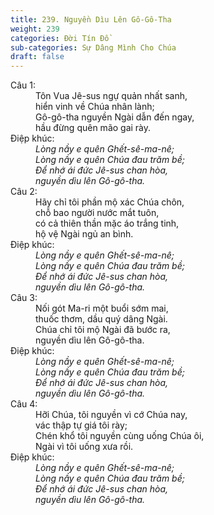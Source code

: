 ```yaml
---
title: 239. Nguyền Dìu Lên Gô-Gô-Tha
weight: 239
categories: Đời Tín Đồ
sub-categories: Sự Dâng Mình Cho Chúa
draft: false
---
```

<dl><dt>Câu 1:</dt><dd data-verse="1">Tôn Vua Jê-sus ngự quản nhất sanh, <br/>hiển vinh về Chúa nhân lành; <br/>Gô-gô-tha nguyền Ngài dẫn đến ngay, <br/>hầu đừng quên mão gai rày. </dd><dt>Điệp khúc:</dt><dd data-chorus="1"><em>Lòng nầy e quên Ghết-sê-ma-nê; <br/>Lòng nầy e quên Chúa đau trăm bề; <br/>Để nhớ ái đức Jê-sus chan hòa, <br/>nguyền dìu lên Gô-gô-tha. </em></dd><dt>Câu 2:</dt><dd data-verse="2">Hãy chỉ tôi phần mộ xác Chúa chôn, <br/>chỗ bao người nước mắt tuôn, <br/>có cả thiên thần mặc áo trắng tinh, <br/>hộ vệ Ngài ngủ an bình. </dd><dt>Điệp khúc:</dt><dd data-chorus="1"><em>Lòng nầy e quên Ghết-sê-ma-nê; <br/>Lòng nầy e quên Chúa đau trăm bề; <br/>Để nhớ ái đức Jê-sus chan hòa, <br/>nguyền dìu lên Gô-gô-tha. </em><dt>Câu 3:</dt><dd data-verse="3">Nối gót Ma-ri một buổi sớm mai, <br/>thuốc thơm, dầu quý dâng Ngài. <br/>Chúa chỉ tôi mộ Ngài đã bước ra, <br/>nguyền dìu lên Gô-gô-tha. </dd><dt>Điệp khúc:</dt><dd data-chorus="1"><em>Lòng nầy e quên Ghết-sê-ma-nê; <br/>Lòng nầy e quên Chúa đau trăm bề; <br/>Để nhớ ái đức Jê-sus chan hòa, <br/>nguyền dìu lên Gô-gô-tha. </em><dt>Câu 4:</dt><dd data-verse="3">Hỡi Chúa, tôi nguyền vì cớ Chúa nay, <br/>vác thập tự giá tôi rày; <br/>Chén khổ tôi nguyền cùng uống Chúa ôi, <br/>Ngài vì tôi uống xưa rồi. </dd><dt>Điệp khúc:</dt><dd data-chorus="1"><em>Lòng nầy e quên Ghết-sê-ma-nê; <br/>Lòng nầy e quên Chúa đau trăm bề; <br/>Để nhớ ái đức Jê-sus chan hòa, <br/>nguyền dìu lên Gô-gô-tha. </em></dl>